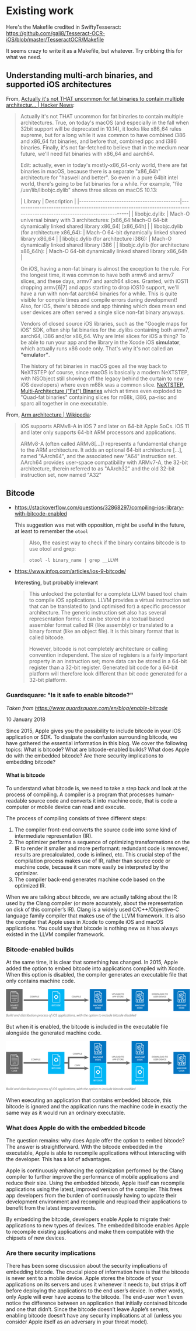 # Existing work

Here's the Makefile credited in SwiftyTesseract: <https://github.com/gali8/Tesseract-OCR-iOS/blob/master/TesseractOCR/Makefile>

It seems crazy to write it as a Makefile, but whatever. Try cribbing this for what we need.

## Understanding multi-arch binaries, and supported iOS architectures

From, [Actually it's not THAT uncommon for fat binaries to contain multiple architectur... | Hacker News][1]:
> Actually it's not THAT uncommon for fat binaries to contain multiple architectures. True, on today's macOS (and especially in the fall when 32bit support will be deprecated in 10.14), it looks like x86_64 rules supreme, but for a long while it was common to have combined i386 and x86_64 fat binaries, and before that, combined ppc and i386 binaries. Finally, it's not far-fetched to believe that in the medium near future, we'll need fat binaries with x86_64 and aarch64.
>
> Edit: actually, even in today's mostly-x86_64-only world, there are fat binaries in macOS, because there is a separate "x86_64h" architecture for "haswell and better". So even in a pure 64bit intel world, there's going to be fat binaries for a while. For example, "file /usr/lib/libobjc.dylib" shows three slices on macOS 10.13:
>
>| Library | Description |
|-------------------------------------------|-------------------------------------------------------------------------------------------------------------------------|
>| libobjc.dylib: | Mach-O universal binary with 3 architectures: [x86_64:Mach-O 64-bit dynamically linked shared library x86_64] [x86_64h] |
>| libobjc.dylib (for architecture x86_64): | Mach-O 64-bit dynamically linked shared library x86_64 |
>| libobjc.dylib (for architecture i386): | Mach-O dynamically linked shared library i386 |
>| libobjc.dylib (for architecture x86_64h): | Mach-O 64-bit dynamically linked shared library x86_64h |
>
> On iOS, having a non-fat binary is almost the exception to the rule. For the longest time, it was common to have both armv6 and armv7 slices, and these days, armv7 and aarch64 slices. Granted, with iOS11 dropping armv[6|7] and apps starting to drop iOS10 support, we'll have a run with non-fat aarch64 binaries for a while. This is quite visible for compile times and compile errors during development! Also, for iOS, there's bitcode and app thinning which does mean end user devices are often served a single slice non-fat binary anyways.
>
> Vendors of closed source iOS libraries, such as the "Google maps for iOS" SDK, often ship fat binaries for the .dylibs containing both armv7, aarch64, i386 and/or x86_64. Why are Intel slices for iOS a thing? To be able to run your app and the library in the Xcode iOS **simulator**, which actually runs x86 code only. That's why it's not called an **"emulator"**.
>
> The history of fat binaries in macOS goes all the way back to NeXTSTEP (of course, since macOS is basically a modern NeXTSTEP, with NSObject still showing off the legacy behind the curtain to new iOS developers) where even m68k was a common slice. [NeXTSTEP, Multi-Architecture ("Fat") Binaries][2] which at times even exploded to "Quad-fat binaries" containing slices for m68k, i386, pa-risc and sparc all together in one executable.

From, [Arm architecture | Wikipedia][3]:
> iOS supports ARMv8-A in iOS 7 and later on 64-bit Apple SoCs. iOS 11 and later only supports 64-bit ARM processors and applications.
>
> ARMv8-A (often called ARMv8[...]) represents a fundamental change to the ARM architecture. It adds an optional 64-bit architecture [...], named "AArch64", and the associated new "A64" instruction set. AArch64 provides user-space compatibility with ARMv7-A, the 32-bit architecture, therein referred to as "AArch32" and the old 32-bit instruction set, now named "A32"

## Bitcode

* <https://stackoverflow.com/questions/32868297/compiling-ios-library-with-bitcode-enabled>

  This suggestion was met with opposition, might be useful in the future, at least to remember the `otool`

  > Also, the easiest way to check if the binary contains bitcode is to use otool and grep:
  >
  > ```s
  > otool -l binary_name | grep __LLVM
  > ```

* <https://www.infoq.com/articles/ios-9-bitcode/>

  Interesting, but probably irrelevant

  > This unlocked the potential for a complete LLVM based tool chain to compile iOS applications. LLVM provides a virtual instruction set that can be translated to (and optimised for) a specific processor architecture. The generic instruction set also has several representation forms: it can be stored in a textual based assembler format called IR (like assembly) or translated to a binary format (like an object file). It is this binary format that is called bitcode.
  >
  > However, bitcode is not completely architecture or calling convention independent. The size of registers is a fairly important property in an instruction set; more data can be stored in a 64-bit register than a 32-bit register. Generated bit code for a 64-bit platform will therefore look different than bit code generated for a 32-bit platform.

### Guardsquare: "Is it safe to enable bitcode?"

*Taken from <https://www.guardsquare.com/en/blog/enable-bitcode>*

10 January 2018

Since 2015, Apple gives you the possibility to include bitcode in your iOS application or SDK. To dissipate the confusion surrounding bitcode, we have gathered the essential information in this blog. We cover the following topics: What is bitcode? What are bitcode-enabled builds? What does Apple do with the embedded bitcode? Are there security implications to embedding bitcode?

#### What is bitcode

To understand what bitcode is, we need to take a step back and look at the process of compiling. A compiler is a program that processes human-readable source code and converts it into machine code, that is code a computer or mobile device can read and execute.

The process of compiling consists of three different steps:

1. The compiler front-end converts the source code into some kind of intermediate representation (IR).
2. The optimizer performs a sequence of optimizing transformations on the IR to render it smaller and more performant: redundant code is removed, results are precalculated, code is inlined, etc. This crucial step of the compilation process makes use of IR, rather than source code or machine code, because it can more easily be interpreted by the optimizer.
3. The compiler back-end generates machine code based on the optimized IR.

When we are talking about bitcode, we are actually talking about the IR used by the Clang compiler (or more accurately, about the representation on disk of this compiler’s IR). Clang is a widely used C/C++/Objective-C language family compiler that makes use of the LLVM framework. It is also the compiler that Apple uses in Xcode to compile iOS and macOS applications. You could say that bitcode is nothing new as it has always existed in the LLVM compiler framework.

### Bitcode-enabled builds

At the same time, it is clear that something has changed. In 2015, Apple added the option to embed bitcode into applications compiled with Xcode. When this option is disabled, the compiler generates an executable file that only contains machine code.

![Bitcode disabled](./static/Compiling-1-bitcode-disabled.png)

But when it is enabled, the bitcode is included in the executable file alongside the generated machine code.

![Bitcode enabled](./static/Compiling-2-bitcode-enabled.png)

When executing an application that contains embedded bitcode, this bitcode is ignored and the application runs the machine code in exactly the same way as it would run an ordinary executable.

### What does Apple do with the embedded bitcode

The question remains: why does Apple offer the option to embed bitcode? The answer is straightforward. With the bitcode embedded in the executable, Apple is able to recompile applications without interacting with the developer. This has a lot of advantages.

Apple is continuously enhancing the optimization performed by the Clang compiler to further improve the performance of mobile applications and reduce their size. Using the embedded bitcode, Apple itself can recompile applications using the latest, improved version of the compiler. This frees app developers from the burden of continuously having to update their development environment and recompile and reupload their applications to benefit from the latest improvements.

By embedding the bitcode, developers enable Apple to migrate their applications to new types of devices. The embedded bitcode enables Apple to recompile existing applications and make them compatible with the chipsets of new devices.

### Are there security implications

There has been some discussion about the security implications of embedding bitcode. The crucial piece of information here is that the bitcode is never sent to a mobile device. Apple stores the bitcode of your applications on its servers and uses it whenever it needs to, but strips it off before deploying the applications to the end user’s device. In other words, only Apple will ever have access to the bitcode. The end-user won’t even notice the difference between an application that initially contained bitcode and one that didn’t. Since the bitcode doesn’t leave Apple’s servers, enabling bitcode doesn’t have any security implications at all (unless you consider Apple itself as an adversary in your threat model).

[1]: https://news.ycombinator.com/item?id=17306454
[2]: https://en.wikipedia.org/wiki/Fat_binary#NeXTSTEP_Multi-Architecture_Binaries
[3]: https://en.wikipedia.org/wiki/ARM_architecture
